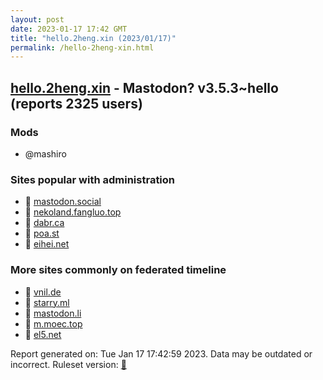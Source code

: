 ```yaml
---
layout: post
date: 2023-01-17 17:42 GMT
title: "hello.2heng.xin (2023/01/17)"
permalink: /hello-2heng-xin.html
---
```


## [hello.2heng.xin](https://hello.2heng.xin) - Mastodon? v3.5.3~hello (reports 2325 users)

### Mods
 * @mashiro

### Sites popular with administration

* 🐘 [mastodon.social](/mastodon-social.html)
* 🐘 [nekoland.fangluo.top](/nekoland-fangluo-top.html)
* 🐘 [dabr.ca](/dabr-ca.html)
* 🐘 [poa.st](/poa-st.html)
* 🐘 [eihei.net](/eihei-net.html)

### More sites commonly on federated timeline

* 🐘 [vnil.de](/vnil-de.html)
* 🐘 [starry.ml](/starry-ml.html)
* 🐘 [mastodon.li](/mastodon-li.html)
* 🐘 [m.moec.top](/m-moec-top.html)
* 🐘 [el5.net](/el5-net.html)

Report generated on: Tue Jan 17 17:42:59 2023. Data may be outdated or incorrect.
Ruleset version: [🧁](/version-cupcake)
